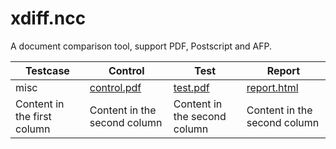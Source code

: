 # xdiff.ncc
A document comparison tool, support PDF, Postscript and AFP.

Testcase | Control | Test | Report
------------ | ------------- | ------------- | ------------- 
misc | [control.pdf](./src/test/resources/testcases/xdiff/misc/control.pdf) | [test.pdf](./src/test/resources/testcases/xdiff/misc/test.pdf) | [report.html](./src/test/resources/testcases/xdiff/misc/report/report.html)
Content in the first column | Content in the second column | Content in the second column | Content in the second column
